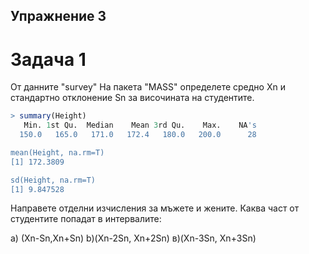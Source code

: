 ## Упражнение 3
# Задача 1

От данните "survey" На пакета "МАSS" определете средно Хn и стандартно отклонение Sn за височината на студентите.
```R
> summary(Height)
   Min. 1st Qu.  Median    Mean 3rd Qu.    Max.    NA's 
  150.0   165.0   171.0   172.4   180.0   200.0      28 

mean(Height, na.rm=T)
[1] 172.3809

sd(Height, na.rm=T)
[1] 9.847528
```
Направете отделни изчисления за мъжете и жените. 
Каква част от студентите попадат в интервалите:


а) (Хn-Sn,Xn+Sn)
b)(Xn-2Sn, Xn+2Sn)
в)(Xn-3Sn, Xn+3Sn)
